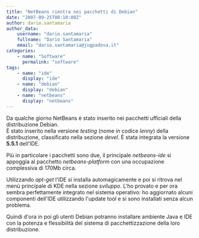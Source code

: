 ```yaml
---
title: "NetBeans rientra nei pacchetti di Debian"
date: "2007-09-25T08:10:00Z"
author: dario.santamaria
author_data:
    username: "dario.santamaria"
    fullname: "Dario Santamaria"
    email: "dario.santamaria@jugpadova.it"
categories:
    - name: "Software"
      permalink: "software"
tags:
    - name: "ide"
      display: "ide"
    - name: "debian"
      display: "debian"
    - name: "netbeans"
      display: "netbeans"
---
```


Da qualche giorno NetBeans è stato inserito nei pacchetti ufficiali
della distribuzione Debian.\
È stato inserito nella versione <i>testing</i> (nome in codice
<i>lenny</i>) della distribuzione, classificato nella sezione
<i>devel</i>. È stata integrata la versione <b>5.5.1</b> dell'IDE.

Pi&ugrave; in particolare i pacchetti sono due, il principale
<i>netbeans-ide</i> si appoggia al pacchetto <i>netbeans-platform</i>
con una occupazione complessiva di 170Mb circa.

Utilizzando <i>apt-get</i> l'IDE si installa automagicamente e poi si
ritrova nel men&ugrave; principale di KDE nella sezione <i>sviluppo</i>.
L'ho provato e per ora sembra perfettamente integrato nel sistema
operativo: ho aggiornato alcuni componenti dell'IDE utilizzando l'update
tool e si sono installati senza alcun problema.

Quindi d'ora in poi gli utenti Debian potranno installare ambiente Java
e IDE con la potenza e flessibilit&agrave; del sistema di
pacchettizzazione della loro distribuzione.
